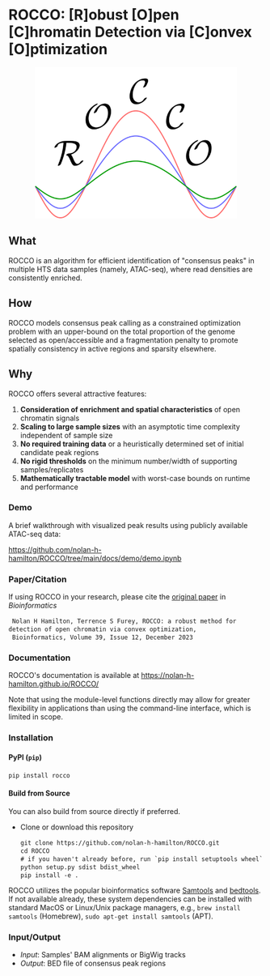 # ROCCO: [R]obust [O]pen [C]hromatin Detection via [C]onvex [O]ptimization

<p align="center">
<img width="400" alt="logo" src="docs/logo.png">

## What

ROCCO is an algorithm for efficient identification of "consensus peaks" in multiple HTS data samples (namely, ATAC-seq), where read densities are consistently enriched.

## How

ROCCO models consensus peak calling as a constrained optimization problem with an upper-bound on the total proportion of the genome selected as open/accessible and a fragmentation penalty to promote spatially consistency in active regions and sparsity elsewhere.

## Why

ROCCO offers several attractive features:

1. **Consideration of enrichment and spatial characteristics** of open chromatin signals
2. **Scaling to large sample sizes** with an asymptotic time complexity independent of sample size
3. **No required training data** or a heuristically determined set of initial candidate peak regions
4. **No rigid thresholds** on the minimum number/width of supporting samples/replicates
5. **Mathematically tractable model** with worst-case bounds on runtime and performance

### Demo

A brief walkthrough with visualized peak results using publicly available ATAC-seq data:

<https://github.com/nolan-h-hamilton/ROCCO/tree/main/docs/demo/demo.ipynb>

### Paper/Citation

If using ROCCO in your research, please cite the [original paper](https://doi.org/10.1093/bioinformatics/btad725) in *Bioinformatics*

   ```plaintext
    Nolan H Hamilton, Terrence S Furey, ROCCO: a robust method for detection of open chromatin via convex optimization,
    Bioinformatics, Volume 39, Issue 12, December 2023
   ```

### Documentation

ROCCO's documentation is available at <https://nolan-h-hamilton.github.io/ROCCO/>

Note that using the module-level functions directly may allow for greater flexibility in applications than using the command-line interface, which is limited in scope.

### Installation

#### PyPI (`pip`)

   ```shell
   pip install rocco
   ```

#### Build from Source

You can also build from source directly if preferred.

* Clone or download this repository

  ```shell
  git clone https://github.com/nolan-h-hamilton/ROCCO.git
  cd ROCCO
  # if you haven't already before, run `pip install setuptools wheel`
  python setup.py sdist bdist_wheel
  pip install -e .
  ```

ROCCO utilizes the popular bioinformatics software [Samtools](http://www.htslib.org) and [bedtools](https://bedtools.readthedocs.io/en/latest/). If not available already, these system dependencies can be installed with standard MacOS or Linux/Unix package managers, e.g., `brew install samtools` (Homebrew), `sudo apt-get install samtools` (APT).

### Input/Output

* *Input*: Samples' BAM alignments or BigWig tracks
* *Output*: BED file of consensus peak regions

